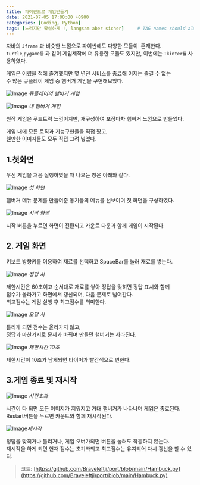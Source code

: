 ```yaml
---
title: 파이썬으로 게임만들기
date: 2021-07-05 17:00:00 +0900
categories: [Coding, Python]
tags: [느리지만 확실하게 !, langsam aber sicher]     # TAG names should always be lowercase
---
```

자바의 `Jframe` 과 비슷한 느낌으로 파이썬에도 다양한 모듈이  존재한다.  
`turtle`,`pygame등` 과 같이 게임제작에 더 유용한 모듈도 있지만, 이번에는 `Tkinter를` 사용하였다.

게임은 어렸을 적에 즐겨했지만 몇 년전 서비스를 종료해 이제는 즐길 수 없는  
수 많은 큐플레이 게임 중 햄버거 게임을 구현해보았다.

![Image](img/hambuck/1.gif)
_큐플레이의 햄버거 게임_

![Image](img/hambuck/2.png)
_내 햄버거 게임_

원작 게임은 푸드트럭 느낌이지만, 재구성하여 포장마차 햄버거 느낌으로 만들었다.

게임 내에 모든 로직과 기능구현들을 직접 짰고,  
웬만한 이미지들도 모두 직접 그려 넣었다. 

## **1.첫화면**

우선 게임을 처음 실행하였을 때 나오는 창은 아래와 같다.

![Image](img/hambuck/3.png)
_첫 화면_

햄버거 메뉴 문제를 만들어준 동기들의 메뉴를 선보이며 첫 화면을 구성하였다.

![Image](img/hambuck/4.gif)
_시작 화면_

시작 버튼을 누르면 화면이 전환되고 카운트 다운과 함께 게임이 시작된다.

## **2\. 게임 화면**

키보드 방향키를 이용하여 재료를 선택하고 SpaceBar를 눌러 재료를 쌓는다.

![Image](img/hambuck/5.gif)
_정답 시_


제한시간은 60초이고 순서대로 재료를 쌓아 정답을 맞히면 정답 표시와 함께  
점수가 올라가고 화면에서 갱신되며, 다음 문제로 넘어간다.  
최고점수는 게임 실행 후 최고점수를 의미한다.

![Image](img/hambuck/6.gif)
_오답 시_

틀리게 되면 점수는 올라가지 않고,  
정답과 마찬가지로 문제가 바뀌며 만들던 햄버거는 사라진다.

![Image](img/hambuck/9.gif)
_제한시간 10초_

제한시간이 10초가 남게되면 타이머가 빨간색으로 변한다.

## **3.게임 종료 및 재시작**

![Image](img/hambuck/10.gif)
_시간초과_


시간이 다 되면 모든 이미지가 지워지고 거대 햄버거가 나타나며 게임은 종료된다.   
Restart버튼을 누르면 카운트와 함께 재시작된다.

![Image](img/hambuck/11.gif)_재시작_

정답을 맞히거나 틀리거나, 게임 오버가되면 버튼을 눌러도 작동하지 않는다.  
재시작을 하게 되면 현재 점수는 초기화되고 최고점수는 유지되어 다시 갱신을 할 수 있다.

> 코드: [https://github.com/Braveleftji/port/blob/main/Hambuck.py](https://github.com/Braveleftji/port/blob/main/Hambuck.py)
